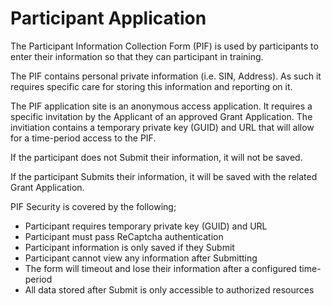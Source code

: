 # Participant Application
The Participant Information Collection Form (PIF) is used by participants to enter their information so that they can participant in training.

The PIF contains personal private information (i.e. SIN, Address).  As such it requires specific care for storing this information and reporting on it.

The PIF application site is an anonymous access application.  It requires a specific invitation by the Applicant of an approved Grant Application.
The invitiation contains a temporary private key (GUID) and URL that will allow for a time-period access to the PIF.

If the participant does not Submit their information, it will not be saved.

If the participant Submits their information, it will be saved with the related Grant Application.

PIF Security is covered by the following;
- Participant requires temporary private key (GUID) and URL
- Participant must pass ReCaptcha authentication
- Participant information is only saved if they Submit
- Participant cannot view any information after Submitting
- The form will timeout and lose their information after a configured time-period
- All data stored after Submit is only accessible to authorized resources